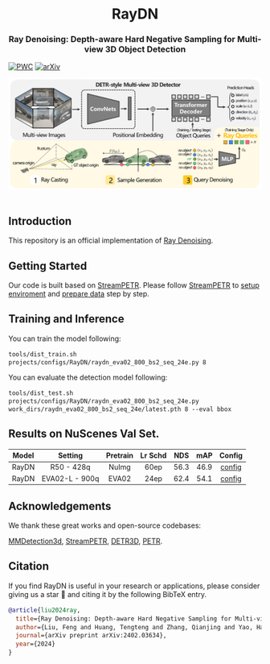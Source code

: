 <div align="center">
<h1>RayDN</h1>
<h3>Ray Denoising: Depth-aware Hard Negative Sampling for Multi-view 3D Object Detection</h3>
</div>

[![PWC](https://img.shields.io/endpoint.svg?url=https://paperswithcode.com/badge/beam-beta-distribution-ray-denoising-for/3d-object-detection-on-nuscenes-camera-only)](https://paperswithcode.com/sota/3d-object-detection-on-nuscenes-camera-only?p=beam-beta-distribution-ray-denoising-for)
[![arXiv](https://img.shields.io/badge/arXiv-Paper-<COLOR>.svg)](https://arxiv.org/abs/2402.03634)


<div align="center">
  <img src="figs/framework.png" width="800"/>
</div><br/>

## Introduction

This repository is an official implementation of [Ray Denoising](https://arxiv.org/abs/2402.03634).


## Getting Started

Our code is built based on [StreamPETR](https://github.com/exiawsh/StreamPETR). Please follow [StreamPETR](https://github.com/exiawsh/StreamPETR) to [setup enviroment](https://github.com/exiawsh/StreamPETR/blob/main/docs/setup.md) and [prepare data](https://github.com/exiawsh/StreamPETR/blob/main/docs/data_preparation.md) step by step.

## Training and Inference
You can train the model following:

```angular2html
tools/dist_train.sh projects/configs/RayDN/raydn_eva02_800_bs2_seq_24e.py 8 
```

You can evaluate the detection model following:
```angular2html
tools/dist_test.sh projects/configs/RayDN/raydn_eva02_800_bs2_seq_24e.py work_dirs/raydn_eva02_800_bs2_seq_24e/latest.pth 8 --eval bbox
```


## Results on NuScenes Val Set.
| Model | Setting |Pretrain| Lr Schd | NDS| mAP| Config |
| :---: | :---: | :---: | :---: | :---:|:---:| :---: |
| RayDN | R50 - 428q | NuImg | 60ep | 56.3 | 46.9 | [config](projects/configs/RayDN/raydn_r50_flash_704_bs2_seq_428q_nui_60e.py) |
| RayDN | EVA02-L - 900q | EVA02 | 24ep | 62.4 | 54.1 | [config](projects/configs/RayDN/raydn_eva02_800_bs2_seq_24e.py) |






## Acknowledgements

We thank these great works and open-source codebases:

[MMDetection3d](https://github.com/open-mmlab/mmdetection3d), [StreamPETR](https://github.com/exiawsh/StreamPETR), [DETR3D](https://github.com/WangYueFt/detr3d), [PETR](https://github.com/megvii-research/PETR).


## Citation

If you find RayDN is useful in your research or applications, please consider giving us a star 🌟 and citing it by the following BibTeX entry.
```bibtex
@article{liu2024ray,
  title={Ray Denoising: Depth-aware Hard Negative Sampling for Multi-view 3D Object Detection},
  author={Liu, Feng and Huang, Tengteng and Zhang, Qianjing and Yao, Haotian and Zhang, Chi and Wan, Fang and Ye, Qixiang and Zhou, Yanzhao},
  journal={arXiv preprint arXiv:2402.03634},
  year={2024}
}
```




